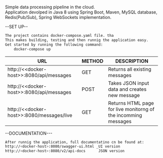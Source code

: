 Simple data processing pipeline in the cloud.<br>
Application devolped in Java 8 using Spring Boot, Maven, MySQL database, Redis(Pub/Sub), Spring WebSockets implementation.<br>

--SET UP--
```sh
The project contains docker-compose.yaml file. tha
This makes building, testing and then runnig the application easy.
Get started by running the following command:
    docker-compose up
```

URL | METHOD | DESCRIPTION
--- | --- | ---
http://<\<docker-host>\>:8080/api/messages | GET | Returns all existing messages
http://<\<docker-host>\>:8080/api/messages | POST | Takes JSON input data and creates new message
http://<\<docker-host>\>:8080/messages/live | GET | Returns HTML page for live monitorng of the incomming messages
 
--DOCUMENTATION---
```sh
After runnig the application, full documentatino cn be found at:
http://<docker-host>:8080/swagger-ui.html _UI version
http://<docker-host>:8080/v2/api-docs      JSON version
```
